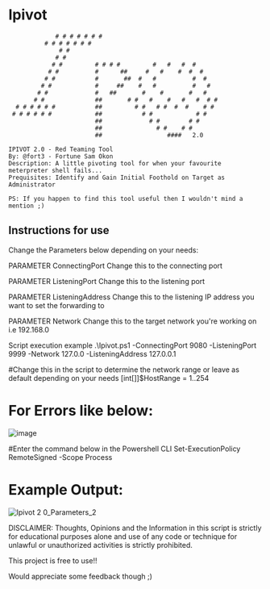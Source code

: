 # Ipivot
                 # # # # # # #
              # # # # # # #
                  # #           
                 # #            
                # #         # # # #         #   #   #  #
               # #          #      ##     #   #    #  #  # 
              # #           #       ##  #   #          #  #   
             # #            #     ##    #   #          #   #  
            # #             #   ##       #    #       #   #
           # #              ##       # #   #    #   #   #  # #   
      # # # # # #           ##         # #   # #  #  #    # #
     # # # # # #            ##           # #            # #    
                            ##             # #        # #                   
                            ##               # #    # #                       
                            ##                  ####   2.0
                        
    IPIVOT 2.0 - Red Teaming Tool
    By: @fort3 - Fortune Sam Okon
    Description: A little pivoting tool for when your favourite meterpreter shell fails...
    Prequisites: Identify and Gain Initial Foothold on Target as Administrator
    
    PS: If you happen to find this tool useful then I wouldn't mind a mention ;)

## Instructions for use

Change the Parameters below depending on your needs:

PARAMETER ConnectingPort
Change this to the connecting port 

PARAMETER ListeningPort
Change this to the listening port 

PARAMETER ListeningAddress
Change this to the listening IP address you want to set the forwarding to 

PARAMETER Network
Change this to the target network you're working on i.e 192.168.0 

Script execution example
.\Ipivot.ps1 -ConnectingPort 9080 -ListeningPort 9999 -Network 127.0.0 -ListeningAddress 127.0.0.1

#Change this in the script to determine the network range or leave as default depending on your needs
[int[]]$HostRange = 1..254
    
# For Errors like below:

![image](https://github.com/user-attachments/assets/f6e6d43b-e397-43e9-b617-0db74ff1cb89)

#Enter the command below in the Powershell CLI
    Set-ExecutionPolicy RemoteSigned -Scope Process

# Example Output:
![Ipivot 2 0_Parameters_2](https://github.com/user-attachments/assets/ab1cdf83-1713-4908-8f73-be244a837da2)


DISCLAIMER: Thoughts, Opinions and the Information in this script is strictly for educational purposes alone and use of any code or technique for unlawful or unauthorized activities is strictly prohibited.

This project is free to use!!

Would appreciate some feedback though ;)
